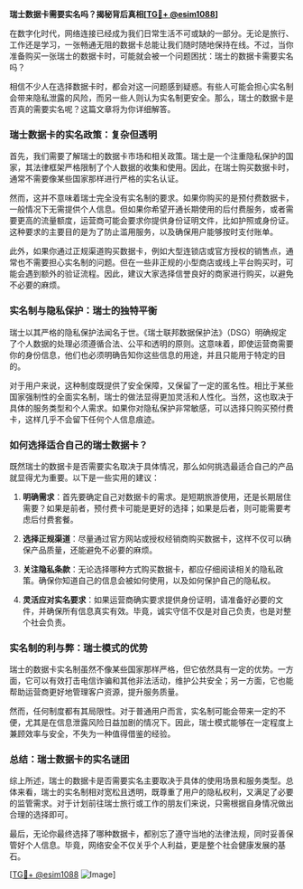 **瑞士数据卡需要实名吗？揭秘背后真相[[TG💪+ @esim1088](https://t.me/s/esim1088)]**

在数字化时代，网络连接已经成为我们日常生活不可或缺的一部分。无论是旅行、工作还是学习，一张畅通无阻的数据卡总能让我们随时随地保持在线。不过，当你准备购买一张瑞士的数据卡时，可能就会被一个问题困扰：瑞士的数据卡需要实名吗？

相信不少人在选择数据卡时，都会对这一问题感到疑惑。有些人可能会担心实名制会带来隐私泄露的风险，而另一些人则认为实名制更安全。那么，瑞士的数据卡是否真的需要实名呢？这篇文章将为你详细解答。

### 瑞士数据卡的实名政策：复杂但透明

首先，我们需要了解瑞士的数据卡市场和相关政策。瑞士是一个注重隐私保护的国家，其法律框架严格限制了个人数据的收集和使用。因此，在瑞士购买数据卡时，通常不需要像某些国家那样进行严格的实名认证。

然而，这并不意味着瑞士完全没有实名制的要求。如果你购买的是预付费数据卡，一般情况下无需提供个人信息。但如果你希望开通长期使用的后付费服务，或者需要更高的流量额度，运营商可能会要求你提供身份证明文件，比如护照或身份证。这种要求的主要目的是为了防止滥用服务，以及确保用户能够按时支付账单。

此外，如果你通过正规渠道购买数据卡，例如大型连锁店或官方授权的销售点，通常也不需要担心实名制的问题。但在一些非正规的小型商店或线上平台购买时，可能会遇到额外的验证流程。因此，建议大家选择信誉良好的商家进行购买，以避免不必要的麻烦。

### 实名制与隐私保护：瑞士的独特平衡

瑞士以其严格的隐私保护法闻名于世。《瑞士联邦数据保护法》（DSG）明确规定了个人数据的处理必须遵循合法、公平和透明的原则。这意味着，即使运营商需要你的身份信息，他们也必须明确告知你这些信息的用途，并且只能用于特定的目的。

对于用户来说，这种制度既提供了安全保障，又保留了一定的匿名性。相比于某些国家强制性的全面实名制，瑞士的做法显得更加灵活和人性化。当然，这也取决于具体的服务类型和个人需求。如果你对隐私保护非常敏感，可以选择只购买预付费卡，这样几乎不会留下任何个人信息痕迹。

### 如何选择适合自己的瑞士数据卡？

既然瑞士的数据卡是否需要实名取决于具体情况，那么如何挑选最适合自己的产品就显得尤为重要。以下是一些实用的建议：

1. **明确需求**：首先要确定自己对数据卡的需求。是短期旅游使用，还是长期居住需要？如果是前者，预付费卡可能是更好的选择；如果是后者，则可能需要考虑后付费套餐。

2. **选择正规渠道**：尽量通过官方网站或授权经销商购买数据卡，这样不仅可以确保产品质量，还能避免不必要的麻烦。

3. **关注隐私条款**：无论选择哪种方式购买数据卡，都应仔细阅读相关的隐私政策。确保你知道自己的信息会被如何使用，以及如何保护自己的隐私权。

4. **灵活应对实名要求**：如果运营商确实要求提供身份证明，请准备好必要的文件，并确保所有信息真实有效。毕竟，诚实守信不仅是对自己负责，也是对整个社会负责。

### 实名制的利与弊：瑞士模式的优势

瑞士的数据卡实名制虽然不像某些国家那样严格，但它依然具有一定的优势。一方面，它可以有效打击电信诈骗和其他非法活动，维护公共安全；另一方面，它也能帮助运营商更好地管理客户资源，提升服务质量。

然而，任何制度都有其局限性。对于普通用户而言，实名制可能会带来一定的不便，尤其是在信息泄露风险日益加剧的情况下。因此，瑞士模式能够在一定程度上兼顾效率与安全，不失为一种值得借鉴的经验。

### 总结：瑞士数据卡的实名谜团

综上所述，瑞士的数据卡是否需要实名主要取决于具体的使用场景和服务类型。总体来看，瑞士的实名制相对宽松且透明，既尊重了用户的隐私权利，又满足了必要的监管需求。对于计划前往瑞士旅行或工作的朋友们来说，只需根据自身情况做出合理的选择即可。

最后，无论你最终选择了哪种数据卡，都别忘了遵守当地的法律法规，同时妥善保管好个人信息。毕竟，网络安全不仅关乎个人利益，更是整个社会健康发展的基石。

[[TG💪+ @esim1088](https://t.me/s/esim1088) ![Image](https://i.postimg.cc/4NQfJmqS/Snipaste-2025-05-13-00-14-12.png)]
